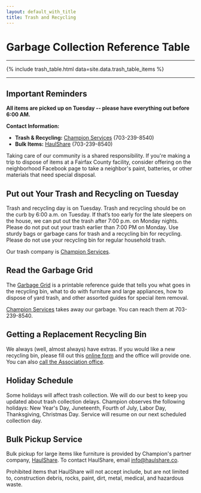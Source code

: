 ```yaml
---
layout: default_with_title
title: Trash and Recycling
---
```


# Garbage Collection Reference Table

---

{% include trash_table.html data=site.data.trash_table_items %}

---

## Important Reminders

**All items are picked up on Tuesday -- please have everything out before 6:00 AM.**

**Contact Information:**
- **Trash & Recycling:** [Champion Services](https://www.cswaste.com/) (703-239-8540)
- **Bulk Items:** [HaulShare](https://haulshare.co) (703-239-8540)

Taking care of our community is a shared responsibility. If you're making a trip to dispose of items at a Fairfax County facility, consider offering on the neighborhood Facebook page to take a neighbor's paint, batteries, or other materials that need special disposal.

## Put out Your Trash and Recycling on Tuesday

Trash and recycling day is on Tuesday. Trash and recycling should be on the curb by 6:00 a.m. on Tuesday. If that’s too early for the late sleepers on the house, we can put out the trash after 7:00 p.m. on Monday nights. Please do not put out your trash earlier than 7:00 PM on Monday. Use sturdy bags or garbage cans for trash and a recycling bin for recycling. Please do not use your recycling bin for regular household trash.

Our trash company is [Champion Services](https://www.cswaste.com/).

## Read the Garbage Grid


The [Garbage Grid](/documents/Garbage%20Grid%202025.docx) is a printable reference guide that tells you what goes in the recycling bin, what to do with furniture and large appliances, how to dispose of yard trash, and other assorted guides for special item removal.

[Champion Services](https://www.cswaste.com/) takes away our garbage. You can reach them at 703-239-8540.

## Getting a Replacement Recycling Bin

We always (well, almost always) have extras. If you would like a new recycling bin, please fill out this [online form](https://goo.gl/forms/hC3P9fvLzdyUwbZz1) and the office will provide one. You can also [call the Association office](contactus.html). 

## Holiday Schedule

Some holidays will affect trash collection. We will do our best to keep you updated about trash collection delays. Champion observes the following holidays: New Year's Day, Juneteenth, Fourth of July, Labor Day, Thanksgiving, Christmas Day. Service will resume on our next scheduled collection day.

## Bulk Pickup Service

Bulk pickup for large items like furniture is provided by Champion's partner company, [HaulShare](https://haulshare.co). To contact HaulShare, email info@haulshare.co.

Prohibited items that HaulShare will not accept include, but are not limited to, construction debris, rocks, paint, dirt, metal, medical, and hazardous waste.
